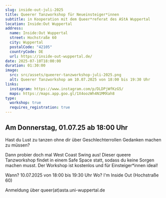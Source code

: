```yaml
---
slug: inside-out-juli-2025
title: Queerer Tanzworkshop für Neueinsteiger*innen
subtitle: in Kooperation mit dem Queer*referat des AStA Wuppertal
location: Inside:Out Wuppertal
address:
  name: Inside:Out Wuppertal
  street: Hochstraße 60
  city: Wuppertal
  postalCode: "42105"
  countryCode: DE
  url: https://inside-out-wuppertal.de/
date: 2025-07-10T18:00:00
duration: 01:30:00
image:
  src: src/assets/queerer-tanzworkshop-juli-2025.png
  alt: Queerer Tanzworkshop am 10.07.2025 von 18:00 bis 19:30 Uhr
links:
  instagram: https://www.instagram.com/p/DLDPjWfKzG5/
  maps: https://maps.app.goo.gl/1X4oozWh4N1MMXah8
type:
  workshop: true
  requires_registration: true
---
```


## Am Donnerstag, 01.07.25 ab 18:00 Uhr

Hast du Lust zu tanzen ohne dir über Geschlechterrollen Gedanken machen zu müssen?

Dann probier doch mal West Coast Swing aus! Dieser queere Tanzworkshop findet in einem Safe Space statt, sodass du keine Sorgen machen musst. Der Workshop ist kostenlos und für Einsteiger\*innen ideal!

Wann? 10.07.2025 von 18:00 bis 19:30 Uhr
Wo? I'm Inside Out (Hochstraße 60)

Anmeldung über queer(at)asta.uni-wuppertal.de
